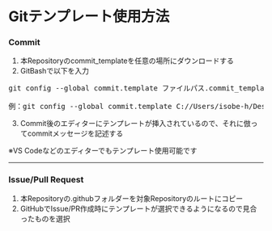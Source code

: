 # Gitテンプレート使用方法

### Commit
1. 本Repositoryのcommit_templateを任意の場所にダウンロードする
2. GitBashで以下を入力
<pre>
git config --global commit.template ファイルパス.commit_template

例：git config --global commit.template C://Users/isobe-h/Desktop/git/.commit_template
</pre>
3. Commit後のエディターにテンプレートが挿入されているので、それに倣ってcommitメッセージを記述する  

※VS Codeなどのエディターでもテンプレート使用可能です
***
### Issue/Pull Request
1. 本Repositoryの.githubフォルダーを対象Repositoryのルートにコピー
1. GitHubでIssue/PR作成時にテンプレートが選択できるようになるので見合ったものを選択
